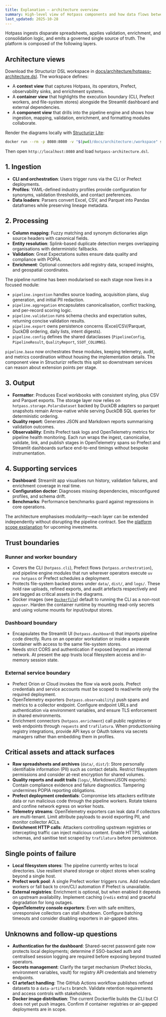 ```yaml
---
title: Explanation — architecture overview
summary: High-level view of Hotpass components and how data flows between them.
last_updated: 2025-10-28
---
```


Hotpass ingests disparate spreadsheets, applies validation, enrichment, and consolidation logic, and emits a governed single source of truth. The platform is composed of the following layers.

## Architecture views

Download the Structurizr DSL workspace in [docs/architecture/hotpass-architecture.dsl](../architecture/hotpass-architecture.dsl). The workspace defines:

- A **context view** that captures Hotpass, its operators, Prefect, observability sinks, and enrichment systems.
- A **container view** that highlights the execution boundary (CLI, Prefect workers, and file-system stores) alongside the Streamlit dashboard and external dependencies.
- A **component view** that drills into the pipeline engine and shows how ingestion, mapping, validation, enrichment, and formatting modules collaborate.

Render the diagrams locally with [Structurizr Lite](https://docs.structurizr.com/lite):

```bash
docker run --rm -p 8080:8080 -v "$(pwd)/docs/architecture:/workspace" structurizr/lite
```

Then open `http://localhost:8080` and load `hotpass-architecture.dsl`.

## 1. Ingestion

- **CLI and orchestration**: Users trigger runs via the CLI or Prefect deployments.
- **Profiles**: YAML-defined industry profiles provide configuration for synonyms, validation thresholds, and contact preferences.
- **Data loaders**: Parsers convert Excel, CSV, and Parquet into Pandas dataframes while preserving lineage metadata.

## 2. Processing

- **Column mapping**: Fuzzy matching and synonym dictionaries align source headers with canonical fields.
- **Entity resolution**: Splink-based duplicate detection merges overlapping organisations with deterministic fallbacks.
- **Validation**: Great Expectations suites ensure data quality and compliance with POPIA.
- **Enrichment**: Optional connectors add registry data, scraped insights, and geospatial coordinates.

The pipeline runtime has been modularised so each stage now lives in a focused module:

- `pipeline.ingestion` handles source loading, acquisition plans, slug generation, and initial PII redaction.
- `pipeline.aggregation` encapsulates canonicalisation, conflict tracking, and per-record scoring logic.
- `pipeline.validation` runs schema checks and expectation suites, returning concise validation results.
- `pipeline.export` owns persistence concerns (Excel/CSV/Parquet, DuckDB ordering, daily lists, intent digests).
- `pipeline.config` defines the shared dataclasses (`PipelineConfig`, `PipelineResult`, `QualityReport`, `SSOT_COLUMNS`).

`pipeline.base` now orchestrates these modules, keeping telemetry, audit, and metrics coordination without housing the implementation details. The component view in Structurizr reflects this split so downstream services can reason about extension points per stage.

## 3. Output

- **Formatter**: Produces Excel workbooks with consistent styling, plus CSV and Parquet exports. The storage layer now relies on `hotpass.storage.PolarsDataset` backed by DuckDB adapters so parquet snapshots remain Arrow-native while serving DuckDB SQL queries for deterministic ordering.
- **Quality report**: Generates JSON and Markdown reports summarising validation outcomes.
- **Observability**: Emits Prefect task logs and OpenTelemetry metrics for pipeline health monitoring. Each run wraps the ingest, canonicalise, validate, link, and publish stages in OpenTelemetry spans so Prefect and Streamlit dashboards surface end-to-end timings without bespoke instrumentation.

## 4. Supporting services

- **Dashboard**: Streamlit app visualises run history, validation failures, and enrichment coverage in real time.
- **Configuration doctor**: Diagnoses missing dependencies, misconfigured profiles, and schema drift.
- **Benchmarks**: Performance benchmarks guard against regressions in core operations.

The architecture emphasises modularity—each layer can be extended independently without disrupting the pipeline contract. See the [platform scope explanation](./platform-scope.md) for upcoming investments.

## Trust boundaries

### Runner and worker boundary

- Covers the CLI (`hotpass.cli`), Prefect flows (`hotpass.orchestration`), and pipeline engine modules that run wherever operators execute `uv run hotpass` or Prefect schedules a deployment.
- Protects file-system backed stores under `data/`, `dist/`, and `logs/`. These hold raw uploads, refined exports, and audit artefacts respectively and are tagged as critical assets in the diagrams.
- Docker images (see [`Dockerfile`](../../Dockerfile)) default to running the CLI as a non-root `appuser`. Harden the container runtime by mounting read-only secrets and using volume mounts for input/output stores.

### Dashboard boundary

- Encapsulates the Streamlit UI (`hotpass.dashboard`) that imports pipeline code directly. Runs on an operator workstation or inside a separate container with access to the same file-system stores.
- Needs strict CORS and authentication if exposed beyond an internal network. At present the app trusts local filesystem access and in-memory session state.

### External service boundary

- Prefect Orion or Cloud invokes the flow via work pools. Prefect credentials and service accounts must be scoped to read/write only the required deployment.
- OpenTelemetry exporters (`hotpass.observability`) push spans and metrics to a collector endpoint. Configure endpoint URLs and authentication via environment variables, and ensure TLS enforcement in shared environments.
- Enrichment connectors (`hotpass.enrichment`) call public registries or web endpoints through `requests` and `trafilatura`. When productionising registry integrations, provide API keys or OAuth tokens via secrets managers rather than embedding them in profiles.

## Critical assets and attack surfaces

- **Raw spreadsheets and archives** (`data/`, `dist/`): Store personally identifiable information (PII) such as contact details. Restrict filesystem permissions and consider at-rest encryption for shared volumes.
- **Quality reports and audit trails** (`logs/`, Markdown/JSON exports): Contain compliance evidence and failure diagnostics. Tampering undermines POPIA reporting obligations.
- **Prefect deployment credentials**: Compromise lets attackers exfiltrate data or run malicious code through the pipeline workers. Rotate tokens and confine network egress on worker hosts.
- **Telemetry streams**: OpenTelemetry exporters can leak data if collectors are multi-tenant. Limit attribute payloads to avoid exporting PII, and monitor collector ACLs.
- **Enrichment HTTP calls**: Attackers controlling upstream registries or intercepting traffic can inject malicious content. Enable HTTPS, validate schemas, and sanitise text scraped by `trafilatura` before persistence.

## Single points of failure

- **Local filesystem stores**: The pipeline currently writes to local directories. Use resilient shared storage or object stores when scaling beyond a single host.
- **Prefect work pool**: A single Prefect worker triggers runs. Add redundant workers or fall back to cron/CLI automation if Prefect is unavailable.
- **External registries**: Enrichment is optional, but when enabled it depends on upstream availability. Implement caching (`redis` extra) and graceful degradation for long outages.
- **OpenTelemetry console exporters**: Even with safe emitters, unresponsive collectors can stall shutdown. Configure batching timeouts and consider disabling exporters in air-gapped sites.

## Unknowns and follow-up questions

- **Authentication for the dashboard**: Shared-secret password gate now protects local deployments; determine if SSO-backed auth and centralised session logging are required before exposing beyond trusted operators.
- **Secrets management**: Clarify the target mechanism (Prefect blocks, environment variables, vault) for registry API credentials and telemetry endpoints.
- **CI artefact handling**: The GitHub Actions workflow publishes refined datasets to a `data-artifacts` branch. Validate retention requirements and access controls with stakeholders.
- **Docker image distribution**: The current Dockerfile builds the CLI but CI does not yet push images. Confirm if container registries or air-gapped deployments are in scope.
